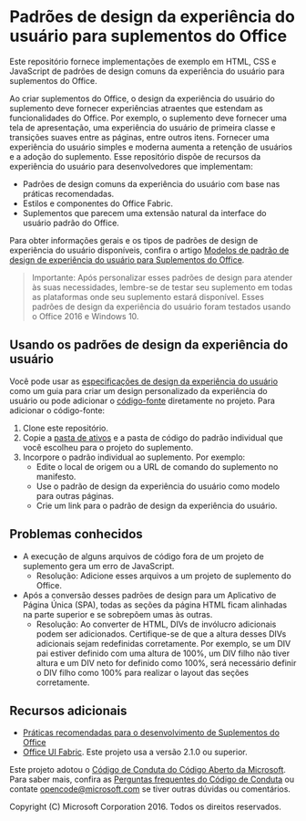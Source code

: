 # Padrões de design da experiência do usuário para suplementos do Office 

Este repositório fornece implementações de exemplo em HTML, CSS e JavaScript de padrões de design comuns da experiência do usuário para suplementos do Office.

Ao criar suplementos do Office, o design da experiência do usuário do suplemento deve fornecer experiências atraentes que estendam as funcionalidades do Office. Por exemplo, o suplemento deve fornecer uma tela de apresentação, uma experiência do usuário de primeira classe e transições suaves entre as páginas, entre outros itens. Fornecer uma experiência do usuário simples e moderna aumenta a retenção de usuários e a adoção do suplemento. Esse repositório dispõe de recursos da experiência do usuário para desenvolvedores que implementam:

* Padrões de design comuns da experiência do usuário com base nas práticas recomendadas.
* Estilos e componentes do Office Fabric.
* Suplementos que parecem uma extensão natural da interface do usuário padrão do Office. 

Para obter informações gerais e os tipos de padrões de design de experiência do usuário disponíveis, confira o artigo [Modelos de padrão de design de experiência do usuário para Suplementos do Office](https://dev.office.com/docs/add-ins/design/ux-design-patterns).

> Importante: Após personalizar esses padrões de design para atender às suas necessidades, lembre-se de testar seu suplemento em todas as plataformas onde seu suplemento estará disponível. Esses padrões de design da experiência do usuário foram testados usando o Office 2016 e Windows 10.

## Usando os padrões de design da experiência do usuário

Você pode usar as [especificações de design da experiência do usuário](https://github.com/OfficeDev/Office-Add-in-Design-Patterns/blob/master/Patterns/Source%20Files) como um guia para criar um design personalizado da experiência do usuário ou pode adicionar o [código-fonte](https://github.com/OfficeDev/Office-Add-in-UX-Design-Patterns-Code/tree/master/templates) diretamente no projeto. Para adicionar o código-fonte:

1. Clone este repositório. 
2. Copie a [pasta de ativos](https://github.com/OfficeDev/Office-Add-in-UX-Design-Pattern-Code/tree/master/assets) e a pasta de código do padrão individual que você escolheu para o projeto do suplemento.  
3. Incorpore o padrão individual ao suplemento. Por exemplo:
	- Edite o local de origem ou a URL de comando do suplemento no manifesto.
	- Use o padrão de design da experiência do usuário como modelo para outras páginas.
	- Crie um link para o padrão de design da experiência do usuário.

## Problemas conhecidos

* A execução de alguns arquivos de código fora de um projeto de suplemento gera um erro de JavaScript. 
	* Resolução: Adicione esses arquivos a um projeto de suplemento do Office. 
* Após a conversão desses padrões de design para um Aplicativo de Página Única (SPA), todas as seções da página HTML ficam alinhadas na parte superior e se sobrepõem umas às outras. 
	* Resolução: Ao converter de HTML, DIVs de invólucro adicionais podem ser adicionados. Certifique-se de que a altura desses DIVs adicionais sejam redefinidas corretamente. Por exemplo, se um DIV pai estiver definido com uma altura de 100%, um DIV filho não tiver altura e um DIV neto for definido como 100%, será necessário definir o DIV filho como 100% para realizar o layout das seções corretamente.    
	
## Recursos adicionais

* [Práticas recomendadas para o desenvolvimento de Suplementos do Office](https://dev.office.com/docs/add-ins/overview/add-in-development-best-practices)
* [Office UI Fabric](http://dev.office.com/fabric/). Este projeto usa a versão 2.1.0 ou superior.

Este projeto adotou o [Código de Conduta do Código Aberto da Microsoft](https://opensource.microsoft.com/codeofconduct/). Para saber mais, confira as [Perguntas frequentes do Código de Conduta](https://opensource.microsoft.com/codeofconduct/faq/) ou contate [opencode@microsoft.com](mailto:opencode@microsoft.com) se tiver outras dúvidas ou comentários.

Copyright (C) Microsoft Corporation 2016. Todos os direitos reservados.



